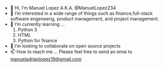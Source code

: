 - 👋 Hi, I’m Manuel Lopez A.K.A. @ManuelLopez234
- 👀 I’m interested in a wide range of things such as finance,full-stack software engeneerig, product management, and project management.
- 🌱 I’m currently learning ...
    1. Python 3
    2. HTML
    3. Python for finance
- 💞️ I’m looking to collaborate on open source projects
- 📫 How to reach me ...
Please feel free to send an emai to manueladrianlopez19@gmail.com

<!---
ManuelLopez234/ManuelLopez234 is a ✨ special ✨ repository because its `README.md` (this file) appears on your GitHub profile.
You can click the Preview link to take a look at your changes.
--->
